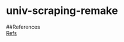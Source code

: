 # univ-scraping-remake

##References  
[Refs](https://docs.djangoproject.com/ja/2.2/intro/tutorial01/)
